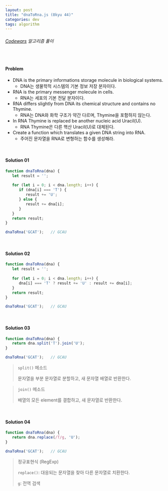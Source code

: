 ```yaml
---
layout: post
title: "dnaToRna.js (8kyu 44)"
categories: dev
tags: algorithm
---
```


###### [Codewars](https://www.codewars.com) 알고리즘 풀이

<br>

#### Problem

- DNA is the primary informations storage molecule in biological systems.
  - DNA는 생물학적 시스템의 기본 정보 저장 분자이다.
- RNA is the primary messenger molecule in cells.
  - RNA는 세포의 기본 전달 분자이다.
- RNA differs slightly from DNA its chemical structure and contains no Thymine.
  - RNA는 DNA와 화학 구조가 약간 다르며, Thymine을 포함하지 않는다.
- In RNA Thymine is replaced be another nucleic acid Uracil(U).
  - RNA Thymine은 다른 핵산 Uracil(U)로 대체된다.
- Create a function which translates a given DNA string into RNA.
  - 주어진 문자열을 RNA로 변형하는 함수를 생성해라.

<br>

#### Solution 01

```js
function dnaToRna(dna) {
   let result = '';
   
   for (let i = 0; i < dna.length; i++) {
      if (dna[i] === 'T') {
         result += 'U';
      } else {
         result += dna[i];
      }
   }
   return result;
}

dnaToRna('GCAT');	// GCAU
```

<br>

#### Solution 02

```js
function dnaToRna(dna) {
   let result = '';
   
   for (let i = 0; i < dna.length; i++) {
      dna[i] === 'T' ? result += 'U' : result += dna[i];
   }
   return result;
}

dnaToRna('GCAT');	// GCAU
```

<br>

#### Solution 03

```js
function dnaToRna(dna) {
   return dna.split('T').join('U');
}

dnaToRna('GCAT');	// GCAU
```

> `split()` 메소드
>
> 문자열을 부분 문자열로 분할하고, 새 문자열 배열로 반환한다.

> `join()` 메소드
>
> 배열의 모든 element를 결합하고, 새 문자열로 반환한다.

<br>

#### Solution 04

```js
function dnaToRna(dna) {
   return dna.replace(/T/g, 'U');
}

dnaToRna('GCAT');	// GCAU
```

> 정규표현식 (RegExp)
>
> `replace()`: 대응되는 문자열을 찾아 다른 문자열로 치환한다.
>
> `g`: 전역 검색

<br>